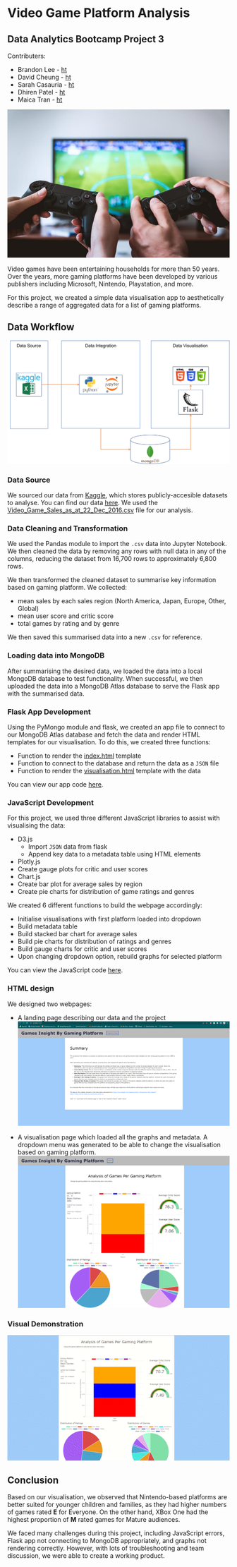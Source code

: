 # Video Game Platform Analysis
## Data Analytics Bootcamp Project 3

Contributers: 

* Brandon Lee - [ht](https://github.com/JarrodCasey)
* David Cheung - [ht](https://github.com/tc831)
* Sarah Casauria - [ht](https://github.com/sarahcasauria)
* Dhiren Patel - [ht](https://github.com/dhirenkumarp)
* Maica Tran - [ht](https://github.com/MAICATRAN)


![video game controllers](images/video_game_img.jpg)

Video games have been entertaining households for more than 50 years. Over the years, more gaming platforms have been developed by various publishers including Microsoft, Nintendo, Playstation, and more.

For this project, we created a simple data visualisation app to aesthetically describe a range of aggregated data for a list of gaming platforms.

## Data Workflow
![workflow_diagram](images/workflow_diagram.jpg)

### Data Source
We sourced our data from [Kaggle](https://www.kaggle.com/), which stores publicly-accesible datasets to analyse. You can find our data [here](https://www.kaggle.com/datasets/sidtwr/videogames-sales-dataset). We used the [Video_Game_Sales_as_at_22_Dec_2016.csv](data/Video_Games_Sales_as_at_22_Dec_2016.csv) file for our analysis.

### Data Cleaning and Transformation
We used the Pandas module to import the `.csv` data into Jupyter Notebook. We then cleaned the data by removing any rows with null data in any of the columns, reducing the dataset from 16,700 rows to approximately 6,800 rows.

We then transformed the cleaned dataset to summarise key information based on gaming platform. We collected:

* mean sales by each sales region (North America, Japan, Europe, Other, Global)
* mean user score and critic score
* total games by rating and by genre

We then saved this summarised data into a new `.csv` for reference.

### Loading data into MongoDB
After summarising the desired data, we loaded the data into a local MongoDB database to test functionality. When successful, we then uploaded the data into a MongoDB Atlas database to serve the Flask app with the summarised data.

### Flask App Development
Using the PyMongo module and flask, we created an app file to connect to our MongoDB Atlas database and fetch the data and render HTML templates for our visualisation. To do this, we created three functions:

* Function to render the [index.html](templates/index.html) template
* Function to connect to the database and return the data as a `JSON` file
* Function to render the [visualisation.html](templates/visualisation.html) template with the data

You can view our app code [here](sales.py).

### JavaScript Development
For this project, we used three different JavaScript libraries to assist with visualising the data:

* D3.js
  *  Import `JSON` data from flask
  *  Append key data to a metadata table using HTML elements
*  Plotly.js
  *  Create gauge plots for critic and user scores
*  Chart.js
  *  Create bar plot for average sales by region
  *  Create pie charts for distribution of game ratings and genres

We created 6 different functions to build the webpage accordingly:

* Initialise visualisations with first platform loaded into dropdown
* Build metadata table
* Build stacked bar chart for average sales
* Build pie charts for distribution of ratings and genres
* Build gauge charts for critic and user scores
* Upon changing dropdown option, rebuild graphs for selected platform

You can view the JavaScript code [here](static/js/graphs.js).

### HTML design
We designed two webpages:

* A landing page describing our data and the project
![landing page](images/index_page.png)

* A visualisation page which loaded all the graphs and metadata. A dropdown menu was generated to be able to change the visualisation based on gaming platform.
![visualisation page](images/visualisation_page.png)

### Visual Demonstration
![visualisation gif](images/visualisation_gif.gif)

## Conclusion
Based on our visualisation, we observed that Nintendo-based platforms are better suited for younger children and families, as they had higher numbers of games rated **E** for Everyone. On the other hand, XBox One had the highest proportion of **M** rated games for Mature audiences.

We faced many challenges during this project, including JavaScript errors, Flask app not connecting to MongoDB appropriately, and graphs not rendering correctly. However, with lots of troubleshooting and team discussion, we were able to create a working product.
